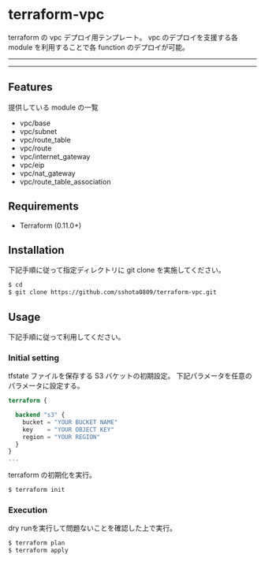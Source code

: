 # terraform-vpc
terraform の vpc デプロイ用テンプレート。
vpc のデプロイを支援する各 module を利用することで各 function のデプロイが可能。

---------------------------------------
---------------------------------------

## Features
提供している module の一覧
  * vpc/base
  * vpc/subnet
  * vpc/route_table
  * vpc/route
  * vpc/internet_gateway
  * vpc/eip
  * vpc/nat_gateway
  * vpc/route_table_association

## Requirements
  * Terraform (0.11.0+)

## Installation
下記手順に従って指定ディレクトリに git clone を実施してください。
``` bash
$ cd
$ git clone https://github.com/sshota0809/terraform-vpc.git
```

## Usage
下記手順に従って利用してください。

### Initial setting
tfstate ファイルを保存する S3 バケットの初期設定。
下記パラメータを任意のパラメータに設定する。
``` bash:main.tf
terraform {

  backend "s3" {
    bucket = "YOUR BUCKET NAME"
    key    = "YOUR OBJECT KEY"
    region = "YOUR REGION"
  }
}
...
```

terraform の初期化を実行。
``` bash
$ terraform init
```

### Execution
dry runを実行して問題ないことを確認した上で実行。

``` bash
$ terraform plan
$ terraform apply
```
